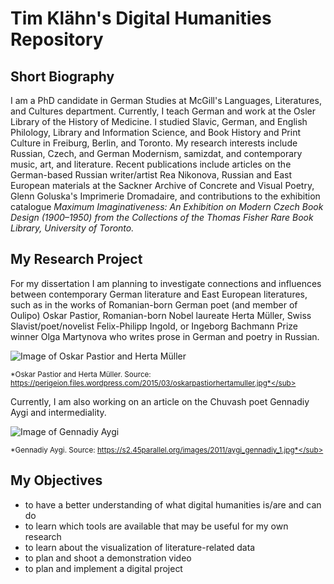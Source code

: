 # Tim Klähn's Digital Humanities Repository

## Short Biography

I am a PhD candidate in German Studies at McGill's Languages, Literatures, and Cultures department. Currently, I teach German and work  at the Osler Library of the History of Medicine. I studied Slavic, German, and English Philology, Library and Information Science, and Book History and Print Culture in Freiburg, Berlin, and Toronto. My research interests include Russian, Czech, and German Modernism, samizdat, and contemporary music, art, and literature. Recent publications include articles on the German-based Russian writer/artist Rea Nikonova, Russian and East European materials at the Sackner Archive of Concrete and Visual Poetry, Glenn Goluska's Imprimerie Dromadaire, and contributions to the exhibition catalogue *Maximum Imaginativeness: An Exhibition on Modern Czech Book Design (1900–1950) from the Collections of the Thomas Fisher Rare Book Library, University of Toronto.* 

## My Research Project

For my dissertation I am planning to investigate connections and influences between contemporary German literature and East European literatures, such as in the works of Romanian-born German poet (and member of Oulipo) Oskar Pastior, Romanian-born Nobel laureate Herta Müller, Swiss Slavist/poet/novelist Felix-Philipp Ingold, or Ingeborg Bachmann Prize winner Olga Martynova who writes prose in German and poetry in Russian. 

![Image of Oskar Pastior and Herta Müller](https://perigeion.files.wordpress.com/2015/03/oskarpastiorhertamuller.jpg)

<sub>*Oskar Pastior and Herta Müller. Source: https://perigeion.files.wordpress.com/2015/03/oskarpastiorhertamuller.jpg*</sub>

Currently, I am also working on an article on the Chuvash poet Gennadiy Aygi and intermediality.

![Image of Gennadiy Aygi](https://s2.45parallel.org/images/2011/aygi_gennadiy_1.jpg)

<sub>*Gennadiy Aygi. Source: https://s2.45parallel.org/images/2011/aygi_gennadiy_1.jpg*</sub>

## My Objectives

* to have a better understanding of what digital humanities is/are and can do
* to learn which tools are available that may be useful for my own research 
* to learn about the visualization of literature-related data
* to plan and shoot a demonstration video
* to plan and implement a digital project
